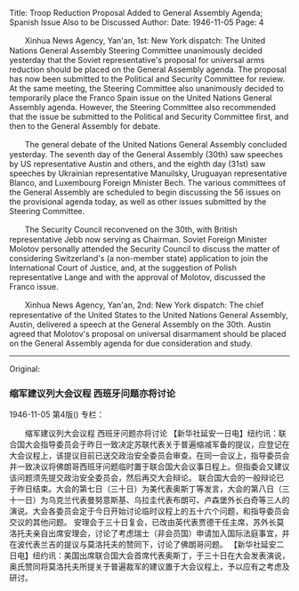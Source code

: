 Title: Troop Reduction Proposal Added to General Assembly Agenda; Spanish Issue Also to be Discussed
Author:
Date: 1946-11-05
Page: 4

　　Xinhua News Agency, Yan'an, 1st: New York dispatch: The United Nations General Assembly Steering Committee unanimously decided yesterday that the Soviet representative's proposal for universal arms reduction should be placed on the General Assembly agenda. The proposal has now been submitted to the Political and Security Committee for review. At the same meeting, the Steering Committee also unanimously decided to temporarily place the Franco Spain issue on the United Nations General Assembly agenda. However, the Steering Committee also recommended that the issue be submitted to the Political and Security Committee first, and then to the General Assembly for debate.

　　The general debate of the United Nations General Assembly concluded yesterday. The seventh day of the General Assembly (30th) saw speeches by US representative Austin and others, and the eighth day (31st) saw speeches by Ukrainian representative Manuilsky, Uruguayan representative Blanco, and Luxembourg Foreign Minister Bech. The various committees of the General Assembly are scheduled to begin discussing the 56 issues on the provisional agenda today, as well as other issues submitted by the Steering Committee.

　　The Security Council reconvened on the 30th, with British representative Jebb now serving as Chairman. Soviet Foreign Minister Molotov personally attended the Security Council to discuss the matter of considering Switzerland's (a non-member state) application to join the International Court of Justice, and, at the suggestion of Polish representative Lange and with the approval of Molotov, discussed the Franco issue.

　　Xinhua News Agency, Yan'an, 2nd: New York dispatch: The chief representative of the United States to the United Nations General Assembly, Austin, delivered a speech at the General Assembly on the 30th. Austin agreed that Molotov's proposal on universal disarmament should be placed on the General Assembly agenda for due consideration and study.



<hr /> 

Original: 


### 缩军建议列大会议程  西班牙问题亦将讨论

1946-11-05
第4版()
专栏：

　　缩军建议列大会议程
    西班牙问题亦将讨论
    【新华社延安一日电】纽约讯：联合国大会指导委员会于昨日一致决定苏联代表关于普遍缩减军备的提议，应登记在大会议程上，该提议目前已送交政治安全委员会审查。在同一会议上，指导委员会并一致决议将佛朗哥西班牙问题临时置于联合国大会议事日程上。但指委会又建议该问题须先提交政治安全委员会，然后再交大会辩论。
    联合国大会的一般辩论已于昨日结束。大会的第七日（三十日）为美代表奥斯丁等发言，大会的第八日（三十一日）为乌克兰代表曼努意斯基、乌拉圭代表布朗可、卢森堡外长白奇等三人的演说。大会各委员会定于今日开始讨论临时议程上的五十六个问题，和指导委员会交议的其他问题。
    安理会于三十日复会，已改由英代表贾德干任主席，苏外长莫洛托夫亲自出席安理会，讨论了考虑瑞士（非会员国）申请加入国际法庭事宜，并在波代表兰吉的提议与莫洛托夫的赞同下，讨论了佛朗哥问题。
    【新华社延安二日电】纽约讯：美国出席联合国大会首席代表奥斯丁，于三十日在大会发表演说，奥氏赞同将莫洛托夫所提关于普遍裁军的建议置于大会议程上，予以应有之考虑及研讨。
